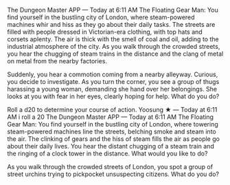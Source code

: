 The Dungeon Master
APP
 — Today at 6:11 AM
The Floating Gear Man: You find yourself in the bustling city of London, where steam-powered machines whir and hiss as they go about their daily tasks. The streets are filled with people dressed in Victorian-era clothing, with top hats and corsets aplenty. The air is thick with the smell of coal and oil, adding to the industrial atmosphere of the city. As you walk through the crowded streets, you hear the chugging of steam trains in the distance and the clang of metal on metal from the nearby factories.

Suddenly, you hear a commotion coming from a nearby alleyway. Curious, you decide to investigate. As you turn the corner, you see a group of thugs harassing a young woman, demanding she hand over her belongings. She looks at you with fear in her eyes, clearly hoping for help. What do you do?

Roll a d20 to determine your course of action.
Yoosung ★ — Today at 6:11 AM
i roll a 20
The Dungeon Master
APP
 — Today at 6:11 AM
The Floating Gear Man: You find yourself in the bustling city of London, where towering steam-powered machines line the streets, belching smoke and steam into the air. The clinking of gears and the hiss of steam fills the air as people go about their daily lives. You hear the distant chugging of a steam train and the ringing of a clock tower in the distance. What would you like to do?

As you walk through the crowded streets of London, you spot a group of street urchins trying to pickpocket unsuspecting citizens. What do you do?